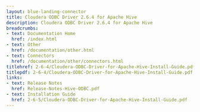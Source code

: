 ```yaml
---
layout: blue-landing-connector
title: Cloudera ODBC Driver 2.6.4 for Apache Hive
description: Cloudera ODBC Driver 2.6.4 for Apache Hive
breadcrumbs:
- text: Documentation Home
  href: /index.html
- text: Other
  href: /documentation/other.html
- text: Connectors
  href: /documentation/other/connectors.html
titlehref: 2-6-4/Cloudera-ODBC-Driver-for-Apache-Hive-Install-Guide.pdf
titlepdf: 2-6-4/Cloudera-ODBC-Driver-for-Apache-Hive-Install-Guide.pdf
links:
- text: Release Notes
  href: Release-Notes-Hive-ODBC.pdf
- text: Installation Guide
  href: 2-6-5/Cloudera-ODBC-Driver-for-Apache-Hive-Install-Guide.pdf
---
```

